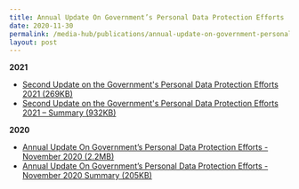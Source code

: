 ```yaml
---
title: Annual Update On Government’s Personal Data Protection Efforts
date: 2020-11-30
permalink: /media-hub/publications/annual-update-on-government-personal-data-protection-efforts/
layout: post
---
```

**2021**<br>
* [Second Update on the Government's Personal Data Protection Efforts 2021 (269KB)](/files/publications/government-personal-data-protection-efforts-2021.pdf)<br>
* [Second Update on the Government's Personal Data Protection Efforts 2021 – Summary (932KB)](/files/publications/government-personal-data-protection-efforts-2021-summary.pdf)

**2020**<br>
* [Annual Update On Government’s Personal Data Protection Efforts - November 2020  (2.2MB)](/files/publications/annual-update-on-govt-personal-data-protection-efforts-2020.pdf)<br>
* [Annual Update On Government’s Personal Data Protection Efforts - November 2020  Summary	(205KB)](/files/publications/annual-update-on-govt-personal-data-protection-efforts-Nov2020-summary.pdf)